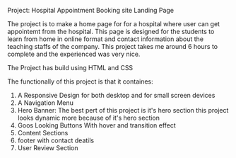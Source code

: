 Project: Hospital Appointment Booking site Landing Page

The project is to make a home page for for a hospital where user can get appointemt from the hospital. This page is designed for the students to learn from home in online format and contact information about the teaching staffs of the company. This project takes me around 6 hours to complete and the experienced was very nice.

The Project has build using HTML and CSS

The functionally of this project is that it containes:
1. A Responsive Design for both desktop and for small screen devices
2. A Navigation Menu
3. Hero Banner: The best pert of this project is it's hero section this project looks dynamic more because of it's hero section
4. Goos Looking Buttons With hover and transition effect
5. Content Sections
6. footer with contact deatils
7. User Review Section
